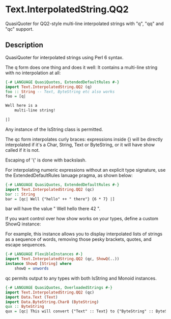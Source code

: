 # Text.InterpolatedString.QQ2

QuasiQuoter for QQ2-style multi-line interpolated strings with "q", "qq" and
"qc" support.

## Description

QuasiQuoter for interpolated strings using Perl 6 syntax.

The q form does one thing and does it well: It contains a multi-line string with
no interpolation at all:

```haskell
{-# LANGUAGE QuasiQuotes, ExtendedDefaultRules #-}
import Text.InterpolatedString.QQ2 (q)
foo :: String -- Text, ByteString etc also works
foo = [q|

Well here is a
    multi-line string!

|]
```

Any instance of the IsString class is permitted.

The qc form interpolates curly braces: expressions inside {} will be
directly interpolated if it's a Char, String, Text or ByteString, or
it will have show called if it is not.

Escaping of '{' is done with backslash.

For interpolating numeric expressions without an explicit type signature,
use the ExtendedDefaultRules lanuage pragma, as shown below:

```haskell
{-# LANGUAGE QuasiQuotes, ExtendedDefaultRules #-}
import Text.InterpolatedString.QQ2 (qc)
bar :: String
bar = [qc| Well {"hello" ++ " there"} {6 * 7} |]
```

bar will have the value " Well hello there 42 ".

If you want control over how show works on your types, define a custom
ShowQ instance:

For example, this instance allows you to display interpolated lists of strings as
a sequence of words, removing those pesky brackets, quotes, and escape sequences.

```haskell
{-# LANGUAGE FlexibleInstances #-}
import Text.InterpolatedString.QQ2 (qc, ShowQ(..))
instance ShowQ [String] where
    showQ = unwords
```

qc permits output to any types with both IsString and Monoid
instances.

```haskell
{-# LANGUAGE QuasiQuotes, OverloadedStrings #-}
import Text.InterpolatedString.QQ2 (qc)
import Data.Text (Text)
import Data.ByteString.Char8 (ByteString)
qux :: ByteString
qux = [qc| This will convert {"Text" :: Text} to {"ByteString" :: ByteString} |]
```
